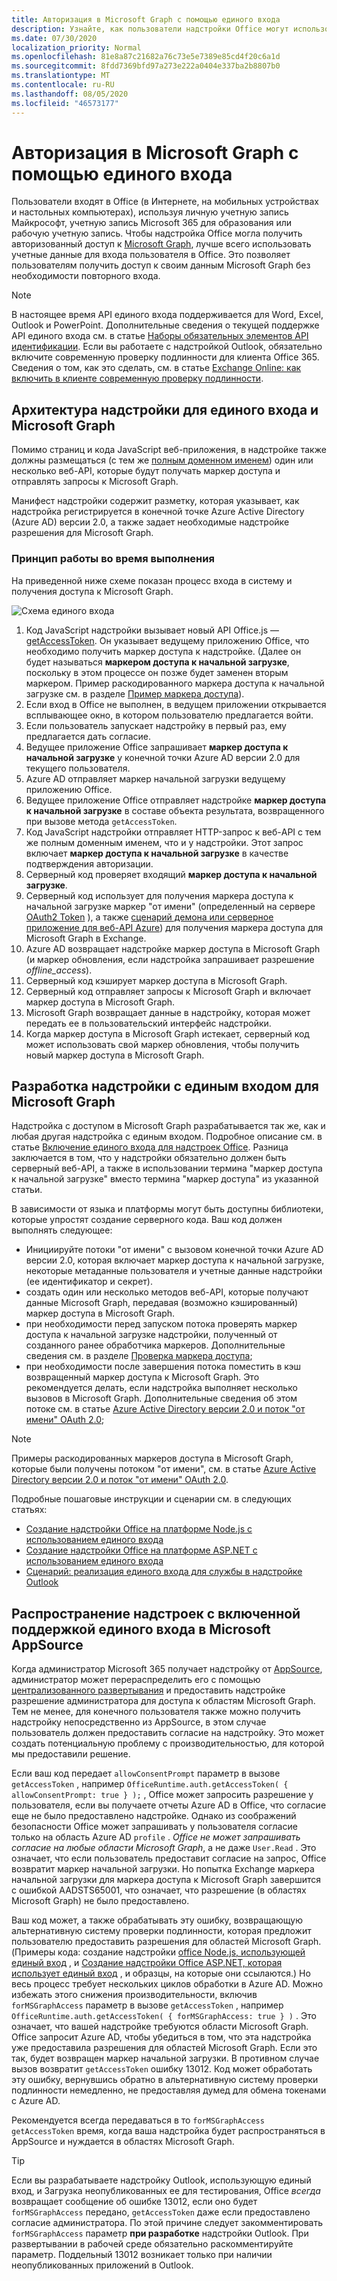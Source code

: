 ```yaml
---
title: Авторизация в Microsoft Graph с помощью единого входа
description: Узнайте, как пользователи надстройки Office могут использовать единый вход (SSO) для получения данных из Microsoft Graph.
ms.date: 07/30/2020
localization_priority: Normal
ms.openlocfilehash: 81e8a87c21682a76c73e5e7389e85cd4f20c6a1d
ms.sourcegitcommit: 8fdd7369bfd97a273e222a0404e337ba2b8807b0
ms.translationtype: MT
ms.contentlocale: ru-RU
ms.lasthandoff: 08/05/2020
ms.locfileid: "46573177"
---
```

# <a name="authorize-to-microsoft-graph-with-sso"></a>Авторизация в Microsoft Graph с помощью единого входа

Пользователи входят в Office (в Интернете, на мобильных устройствах и настольных компьютерах), используя личную учетную запись Майкрософт, учетную запись Microsoft 365 для образования или рабочую учетную запись. Чтобы надстройка Office могла получить авторизованный доступ к [Microsoft Graph](https://developer.microsoft.com/graph/docs), лучше всего использовать учетные данные для входа пользователя в Office. Это позволяет пользователям получить доступ к своим данным Microsoft Graph без необходимости повторного входа.

> [!NOTE]
> В настоящее время API единого входа поддерживается для Word, Excel, Outlook и PowerPoint. Дополнительные сведения о текущей поддержке API единого входа см. в статье [Наборы обязательных элементов API идентификации](/office/dev/add-ins/reference/requirement-sets/identity-api-requirement-sets).
> Если вы работаете с надстройкой Outlook, обязательно включите современную проверку подлинности для клиента Office 365. Сведения о том, как это сделать, см. в статье [Exchange Online: как включить в клиенте современную проверку подлинности](https://social.technet.microsoft.com/wiki/contents/articles/32711.exchange-online-how-to-enable-your-tenant-for-modern-authentication.aspx).


## <a name="add-in-architecture-for-sso-and-microsoft-graph"></a>Архитектура надстройки для единого входа и Microsoft Graph

Помимо страниц и кода JavaScript веб-приложения, в надстройке также должны размещаться (с тем же [полным доменном именем](/windows/desktop/DNS/f-gly#_dns_fully_qualified_domain_name_fqdn__gly)) один или несколько веб-API, которые будут получать маркер доступа и отправлять запросы к Microsoft Graph.

Манифест надстройки содержит разметку, которая указывает, как надстройка регистрируется в конечной точке Azure Active Directory (Azure AD) версии 2.0, а также задает необходимые надстройке разрешения для Microsoft Graph.

### <a name="how-it-works-at-runtime"></a>Принцип работы во время выполнения

На приведенной ниже схеме показан процесс входа в систему и получения доступа к Microsoft Graph.

![Схема единого входа](../images/sso-access-to-microsoft-graph.png)

1. Код JavaScript надстройки вызывает новый API Office.js — [getAccessToken](/javascript/api/office-runtime/officeruntime.auth#getaccesstoken-options-). Он указывает ведущему приложению Office, что необходимо получить маркер доступа к надстройке. (Далее он будет называться **маркером доступа к начальной загрузке**, поскольку в этом процессе он позже будет заменен вторым маркером. Пример раскодированного маркера доступа к начальной загрузке см. в разделе [Пример маркера доступа](sso-in-office-add-ins.md#example-access-token)).
2. Если вход в Office не выполнен, в ведущем приложении открывается всплывающее окно, в котором пользователю предлагается войти.
3. Если пользователь запускает надстройку в первый раз, ему предлагается дать согласие.
4. Ведущее приложение Office запрашивает **маркер доступа к начальной загрузке** у конечной точки Azure AD версии 2.0 для текущего пользователя.
5. Azure AD отправляет маркер начальной загрузки ведущему приложению Office.
6. Ведущее приложение Office отправляет надстройке **маркер доступа к начальной загрузке** в составе объекта результата, возвращенного при вызове метода `getAccessToken`.
7. Код JavaScript надстройки отправляет HTTP-запрос к веб-API с тем же полным доменным именем, что и у надстройки. Этот запрос включает **маркер доступа к начальной загрузке** в качестве подтверждения авторизации.
8. Серверный код проверяет входящий **маркер доступа к начальной загрузке**.
9. Серверный код использует для получения маркера доступа к начальной загрузке маркер "от имени" (определенный на сервере [OAuth2 Token](https://tools.ietf.org/html/draft-ietf-oauth-token-exchange-02) ), а также [сценарий демона или серверное приложение для веб-API Azure](/azure/active-directory/develop/active-directory-authentication-scenarios)) для получения маркера доступа для Microsoft Graph в Exchange.
10. Azure AD возвращает надстройке маркер доступа в Microsoft Graph (и маркер обновления, если надстройка запрашивает разрешение *offline_access*).
11. Серверный код кэширует маркер доступа в Microsoft Graph.
12. Серверный код отправляет запросы к Microsoft Graph и включает маркер доступа в Microsoft Graph.
13. Microsoft Graph возвращает данные в надстройку, которая может передать ее в пользовательский интерфейс надстройки.
14. Когда маркер доступа в Microsoft Graph истекает, серверный код может использовать свой маркер обновления, чтобы получить новый маркер доступа в Microsoft Graph.

## <a name="develop-an-sso-add-in-that-accesses-microsoft-graph"></a>Разработка надстройки с единым входом для Microsoft Graph

Надстройка с доступом в Microsoft Graph разрабатывается так же, как и любая другая надстройка с единым входом. Подробное описание см. в статье [Включение единого входа для надстроек Office](../develop/sso-in-office-add-ins.md). Разница заключается в том, что у надстройки обязательно должен быть серверный веб-API, а также в использовании термина "маркер доступа к начальной загрузке" вместо термина "маркер доступа" из указанной статьи.

В зависимости от языка и платформы могут быть доступны библиотеки, которые упростят создание серверного кода. Ваш код должен выполнять следующее:

* Инициируйте потоки "от имени" с вызовом конечной точки Azure AD версии 2.0, которая включает маркер доступа к начальной загрузке, некоторые метаданные пользователя и учетные данные надстройки (ее идентификатор и секрет).
* создать один или несколько методов веб-API, которые получают данные Microsoft Graph, передавая (возможно кэшированный) маркер доступа в Microsoft Graph.
* при необходимости перед запуском потока проверять маркер доступа к начальной загрузке надстройки, полученный от созданного ранее обработчика маркеров. Дополнительные сведения см. в разделе [Проверка маркера доступа](sso-in-office-add-ins.md#validate-the-access-token); 
* при необходимости после завершения потока поместить в кэш возвращенный маркер доступа к Microsoft Graph. Это рекомендуется делать, если надстройка выполняет несколько вызовов в Microsoft Graph. Дополнительные сведения об этом потоке см. в статье [Azure Active Directory версии 2.0 и поток "от имени" OAuth 2.0](/azure/active-directory/develop/active-directory-v2-protocols-oauth-on-behalf-of);

> [!NOTE]
> Примеры раскодированных маркеров доступа в Microsoft Graph, которые были получены потоком "от имени", см. в статье [Azure Active Directory версии 2.0 и поток "от имени" OAuth 2.0](/azure/active-directory/develop/active-directory-v2-protocols-oauth-on-behalf-of).

Подробные пошаговые инструкции и сценарии см. в следующих статьях:

* [Создание надстройки Office на платформе Node.js с использованием единого входа](create-sso-office-add-ins-nodejs.md)
* [Создание надстройки Office на платформе ASP.NET с использованием единого входа](create-sso-office-add-ins-aspnet.md)
* [Сценарий: реализация единого входа для службы в надстройке Outlook](../outlook/implement-sso-in-outlook-add-in.md)

## <a name="distributing-sso-enabled-add-ins-in-microsoft-appsource"></a>Распространение надстроек с включенной поддержкой единого входа в Microsoft AppSource

Когда администратор Microsoft 365 получает надстройку от [AppSource](https://appsource.microsoft.com), администратор может перераспределить его с помощью [централизованного развертывания](../publish/centralized-deployment.md) и предоставить надстройке разрешение администратора для доступа к областям Microsoft Graph. Тем не менее, для конечного пользователя также можно получить надстройку непосредственно из AppSource, в этом случае пользователь должен предоставить согласие на надстройку. Это может создать потенциальную проблему с производительностью, для которой мы предоставили решение.

Если ваш код передает `allowConsentPrompt` параметр в вызове `getAccessToken` , например `OfficeRuntime.auth.getAccessToken( { allowConsentPrompt: true } );` , Office может запросить разрешение у пользователя, если вы получаете отчеты Azure AD в Office, что согласие еще не было предоставлено надстройке. Однако из соображений безопасности Office может запрашивать у пользователя согласие только на область Azure AD `profile` . *Office не может запрашивать согласие на любые области Microsoft Graph*, а не даже `User.Read` . Это означает, что если пользователь предоставит согласие на запрос, Office возвратит маркер начальной загрузки. Но попытка Exchange маркера начальной загрузки для маркера доступа к Microsoft Graph завершится с ошибкой AADSTS65001, что означает, что разрешение (в областях Microsoft Graph) не было предоставлено.

Ваш код может, а также обрабатывать эту ошибку, возвращающую альтернативную систему проверки подлинности, которая предложит пользователю предоставить разрешения для областей Microsoft Graph. (Примеры кода: создание надстройки [office Node.js, использующей единый вход](create-sso-office-add-ins-nodejs.md) , и [Создание надстройки Office ASP.NET, которая использует единый вход](create-sso-office-add-ins-aspnet.md) , и образцы, на которые они ссылаются.) Но весь процесс требует нескольких циклов обработки в Azure AD. Можно избежать этого снижения производительности, включив `forMSGraphAccess` параметр в вызове `getAccessToken` , например `OfficeRuntime.auth.getAccessToken( { forMSGraphAccess: true } )` .  Это означает, что вашей надстройке требуются области Microsoft Graph. Office запросит Azure AD, чтобы убедиться в том, что эта надстройка уже предоставила разрешения для областей Microsoft Graph. Если это так, будет возвращен маркер начальной загрузки. В противном случае вызов возвратит `getAccessToken` ошибку 13012. Код может обработать эту ошибку, вернувшись обратно в альтернативную систему проверки подлинности немедленно, не предоставляя думед для обмена токенами с Azure AD.

Рекомендуется всегда передаваться в то `forMSGraphAccess` `getAccessToken` время, когда ваша надстройка будет распространяться в AppSource и нуждается в областях Microsoft Graph.

> [!TIP]
> Если вы разрабатываете надстройку Outlook, использующую единый вход, и Загрузка неопубликованных ее для тестирования, Office *всегда* возвращает сообщение об ошибке 13012, если оно будет `forMSGraphAccess` передано, `getAccessToken` даже если предоставлено согласие администратора. По этой причине следует закомментировать `forMSGraphAccess` параметр **при разработке** надстройки Outlook. При развертывании в рабочей среде обязательно раскомментируйте параметр. Поддельный 13012 возникает только при наличии неопубликованных приложений в Outlook.
